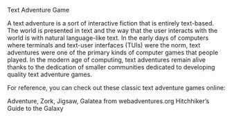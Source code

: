 Text Adventure Game

A text adventure is a sort of interactive fiction that is entirely text-based. The world is presented in text and the way that the user interacts with the world is with natural language-like text. In the early days of computers where terminals and text-user interfaces (TUIs) were the norm, text adventures were one of the primary kinds of computer games that people played. In the modern age of computing, text adventures remain alive thanks to the dedication of smaller communities dedicated to developing quality text adventure games.

For reference, you can check out these classic text adventure games online:

Adventure, Zork, Jigsaw, Galatea from webadventures.org
Hitchhiker’s Guide to the Galaxy 
